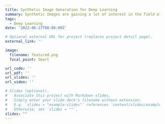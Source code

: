 ```yaml
---
title: Synthetic Image Generation for Deep Learning
summary: Synthetic Images are gaining a lot of interest in the field of image segmentation. However most of the current work focuses on generating images without any knowledge of physics ingrained in them as a constraint. This research focuses on exploring different avenues in generating close to real synthetic in the pixel as well as physics domain
tags:
  - Deep Learning
date: '2022-06-27T00:00:00Z'

# Optional external URL for project (replaces project detail page).
external_link: ''

image:
  filename: featured.png
  focal_point: Smart

url_code: ''
url_pdf: ''
url_slides: ''
url_video: ''

# Slides (optional).
#   Associate this project with Markdown slides.
#   Simply enter your slide deck's filename without extension.
#   E.g. `slides = "example-slides"` references `content/slides/example-slides.md`.
#   Otherwise, set `slides = ""`.
slides: ""
---
```


